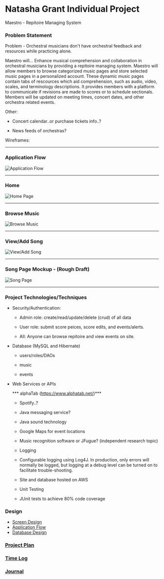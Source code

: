 # Natasha Grant Individual Project

Maestro - Repitoire Managing System 

### Problem Statement
Problem - 
Orchestral musicians don't have orchestral feedback and resources while practicing alone. 

Maestro will...
Enhance musical comprehension and collaboration in orchestral musicians by providing a repitoire managing system. Maestro will allow members to browse categorized music pages and store selected music pages in a personalized account. These dynamic music pages contain tabs of rescources which aid comprehension, such as audio, video, scales, and terminology descriptions. It provides members with a platform to communicate if revisions are made to scores or to schedule sectionals. Members will be updated on meeting times, concert dates, and other orchestra related events. 

Other: 
  * Concert calendar..or purchase tickets info..?

  * News feeds of orchestras?

Wireframes:
_________________________________________________________________________________________________________________

### Application Flow

![Application Flow](https://github.com/ngrant1/RepitoireManager/blob/master/DesignDocuments/ApplicationFlow.PNG)

_________________________________________________________________________________________________________________

### Home

![Home Page](https://github.com/ngrant1/RepitoireManager/blob/master/DesignDocuments/wireframes/Home.PNG)

_________________________________________________________________________________________________________________

### Browse Music

![Browse Music](https://github.com/ngrant1/RepitoireManager/blob/master/DesignDocuments/wireframes/BrowseSongs.PNG)

_________________________________________________________________________________________________________________

### View/Add Song

![View/Add Song](https://github.com/ngrant1/RepitoireManager/blob/master/DesignDocuments/wireframes/ViewAddSong.PNG)

_________________________________________________________________________________________________________________

### Song Page Mockup - (Rough Draft)

![Song Page](https://github.com/ngrant1/RepitoireManager/blob/master/images/rough_draft.PNG)

_________________________________________________________________________________________________________________






### Project Technologies/Techniques 

* Security/Authentication: 

  * Admin role: create/read/update/delete (crud) of all data

  * User role: submit score peices, score edits, and events/alerts. 

  * All: Anyone can browse repitoire and view events on site.

* Database (MySQL and Hibernate)
  * users/roles/DAOs

  * music 

  * events


* Web Services or APIs

  *** alphaTab (https://www.alphatab.net/)***

  * Spotify..?

  * Java messaging service?

  * Java sound technology

  * Google Maps for event locations

  * Music recognition software or JFugue? (independent research topic)

  * Logging

  * Configurable logging using Log4J. In production, only errors will normally be logged, but logging at a debug level can be turned on to      facilitate trouble-shooting. 

  * Site and database hosted on AWS

  * Unit Testing

  * JUnit tests to achieve 80% code coverage 

### Design

* [Screen Design](DesignDocuments/Screens.md)
* [Application Flow](DesignDocuments/applicationFlow.md)
* [Database Design](DesignDocuments/databaseDiagram.png)

### [Project Plan](ProjectPlan.md)

### [Time Log](TimeLog.md) 
### [Journal](Journal.md)
